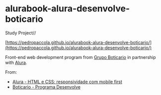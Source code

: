 # alurabook-alura-desenvolve-boticario
Study Project//

[https://pedropaccola.github.io/alurabook-alura-desenvolve-boticario/](https://pedropaccola.github.io/alurabook-alura-desenvolve-boticario/)

Front-end web development program from [Grupo Boticario](https://www.grupoboticario.com.br/) in partnership with [Alura](https://www.alura.com.br).

From:
- [Alura - HTML e CSS: responsividade com mobile first](https://cursos.alura.com.br/course/html-css-responsividade-mobile-first)
- [Boticario - Programa Desenvolve](https://desenvolve.grupoboticario.com.br/)

